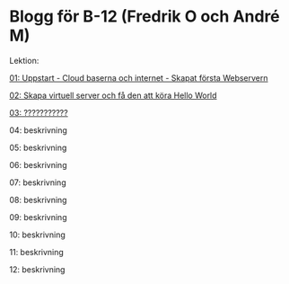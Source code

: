 # Blogg för B-12 (Fredrik O och André M)

Lektion:

[01: Uppstart - Cloud baserna och internet - Skapat första Webservern](00.md)

[02: Skapa virtuell server och få den att köra Hello World](01.md)

[03: ???????????](02.md)

04: beskrivning

05: beskrivning

06: beskrivning

07: beskrivning

08: beskrivning

09: beskrivning

10: beskrivning

11: beskrivning

12: beskrivning
